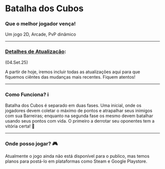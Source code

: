 # Batalha dos Cubos
### Que o melhor jogador vença!
Um jogo 2D, Arcade, PvP dinâmico

---
### [Detalhes de Atualização](https://github.com/ThayTTG/Batalha-dos-Cubos/blob/main/Atualizações.md):
(04.Set.25)

A partir de hoje, iremos incluir todas as atualizações aqui para que fiquemos ciêntes das mudanças mais recentes. Fiquem atentos!

---
### Como Funciona? ℹ️
Batalha dos Cubos é separado em duas fases. Uma inicial, onde os jogadores devem coletar o máximo de pontos e atrapalhar seus inimigos com sua Barreiras; enquanto na segunda fase os mesmo devem batalhar usando seus pontos com vida. O primeiro a derrotar seu oponentes tem a vitória certa! 🎉

---
### Onde posso jogar? 🎮
Atualmente o jogo ainda não está disponível para o publico, mas temos planos para postá-lo em plataformas como Steam e Google Playstore.

